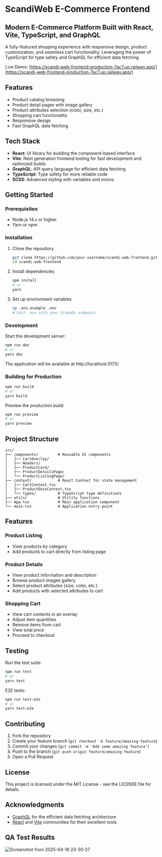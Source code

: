 # ScandiWeb E-Commerce Frontend

## Modern E-Commerce Platform Built with React, Vite, TypeScript, and GraphQL

A fully-featured shopping experience with responsive design, product customization, and seamless cart functionality. Leveraging the power of TypeScript for type safety and GraphQL for efficient data fetching.

Live Demo: [https://scandi-web-frontend-production-7ac7.up.railway.app/](https://scandi-web-frontend-production-7ac7.up.railway.app/)

## Features

- Product catalog browsing
- Product detail pages with image gallery
- Product attributes selection (color, size, etc.)
- Shopping cart functionality
- Responsive design
- Fast GraphQL data fetching

## Tech Stack

- **React**: UI library for building the component-based interface
- **Vite**: Next generation frontend tooling for fast development and optimized builds
- **GraphQL**: API query language for efficient data fetching
- **TypeScript**: Type safety for more reliable code
- **SCSS**: Advanced styling with variables and mixins

## Getting Started

### Prerequisites

- Node.js 14.x or higher
- Yarn or npm

### Installation

1. Clone the repository
   ```bash
   git clone https://github.com/your-username/scandi-web-frontend.git
   cd scandi-web-frontend
   ```

2. Install dependencies
   ```bash
   npm install
   # or
   yarn
   ```

3. Set up environment variables
   ```bash
   cp .env.example .env
   # Edit .env with your GraphQL endpoint
   ```

### Development

Start the development server:

```bash
npm run dev
# or
yarn dev
```

The application will be available at http://localhost:5173/

### Building for Production

```bash
npm run build
# or
yarn build
```

Preview the production build:

```bash
npm run preview
# or
yarn preview
```

## Project Structure

```
src/
├── components/         # Reusable UI components
│   ├── CartOverlay/
│   ├── Headers/
│   ├── ProductCard/
│   ├── ProductDetailsPage/
│   └── ProductListingPage/
├── context/            # React Context for state management
│   ├── CartContext.tsx
│   ├── ProductDataContext.tsx
│   └── types/          # TypeScript type definitions
├── utils/              # Utility functions
├── App.tsx             # Main application component
└── main.tsx            # Application entry point
```

## Features

### Product Listing
- View products by category
- Add products to cart directly from listing page

### Product Details
- View product information and description
- Browse product images gallery
- Select product attributes (size, color, etc.)
- Add products with selected attributes to cart

### Shopping Cart
- View cart contents in an overlay
- Adjust item quantities
- Remove items from cart
- View total price
- Proceed to checkout

## Testing

Run the test suite:

```bash
npm run test
# or
yarn test
```

E2E tests:

```bash
npm run test:e2e
# or
yarn test:e2e
```

## Contributing

1. Fork the repository
2. Create your feature branch (`git checkout -b feature/amazing-feature`)
3. Commit your changes (`git commit -m 'Add some amazing feature'`)
4. Push to the branch (`git push origin feature/amazing-feature`)
5. Open a Pull Request

## License

This project is licensed under the MIT License - see the LICENSE file for details.

## Acknowledgments

- [GraphQL](https://graphql.org/) for the efficient data fetching architecture
- [React](https://reactjs.org/) and [Vite](https://vitejs.dev/) communities for their excellent tools


## QA Test Results
![Screenshot from 2025-04-16 23-30-27](https://github.com/user-attachments/assets/9a1c2b44-c154-426b-8ae5-4315802e853f)

